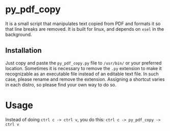 # py_pdf_copy

It is a small script that manipulates text copied from PDF and formats it so that line breaks are removed.
It is built for linux, and depends on `xsel` in the background.

## Installation
Just copy and paste the `py_pdf_copy.py` file to `/usr/bin/` or your preferred location. Sometimes it is necessary to remove the `.py` extension to make it recognizable as an executable file instead of an editable text file. In such case, please rename and remove the extension. Assigning a shortcut varies in each distro, so please find your own way to do so.


# Usage
Instead of doing `ctrl c -> ctrl v`, you do this: `ctrl c -> py_pdf_copy -> ctrl v`